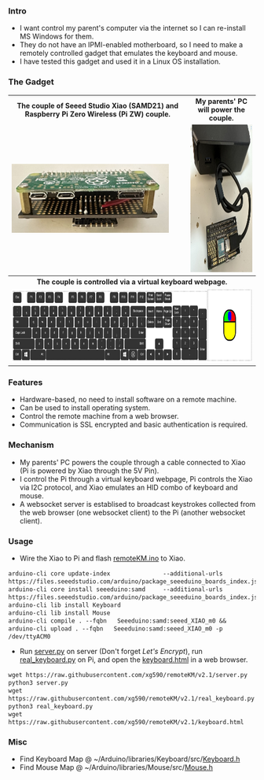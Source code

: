 ### Intro
* I want control my parent's computer via the internet so I can re-install MS Windows for them.
* They do not have an IPMI-enabled motherboard, so I need to make a remotely controlled gadget that emulates the keyboard and mouse.
* I have tested this gadget and used it in a Linux OS installation.
### The Gadget 
<table>
  <tr>
    <th style="width:350px">The couple of Seeed Studio Xiao (SAMD21) and </br>Raspberry Pi Zero Wireless (Pi ZW) couple.</th>
    <th>My parents' PC will power the couple.</th> 
  </tr>
  <tr>
    <td><img src="misc/upside_down_pi_xiao.jpg" style="height:140px; width:320px"></img></td>
    <td><img src="misc/pi_xiao.jpg" style="height:300px; width:320px"></img></td> 
  </tr>
  <tr>
    <th colspan=2>The couple is controlled via a virtual keyboard webpage.</th> 
  </tr>
  <tr>
    <td colspan=2><img src="misc/keyboard.jpg" style="height:150px; width:780px"></img></td> 
  </tr> 
</table>

### Features
* Hardware-based, no need to install software on a remote machine.
* Can be used to install operating system.
* Control the remote machine from a web browser.
* Communication is SSL encrypted and basic authentication is required.
### Mechanism
* My parents' PC powers the couple through a cable connected to Xiao (Pi is powered by Xiao through the 5V Pin).
* I control the Pi through a virtual keyboard webpage, Pi controls the Xiao via I2C protocol, and Xiao emulates an HID combo of keyboard and mouse.
* A websocket server is establised to broadcast keystrokes collected from the web browser (one websocket client) to the Pi (another websocket client).
### Usage
* Wire the Xiao to Pi and flash [remoteKM.ino](remoteKM.ino) to Xiao.
```
arduino-cli core update-index               --additional-urls https://files.seeedstudio.com/arduino/package_seeeduino_boards_index.json
arduino-cli core install seeeduino:samd     --additional-urls https://files.seeedstudio.com/arduino/package_seeeduino_boards_index.json
arduino-cli lib install Keyboard
arduino-cli lib install Mouse
arduino-cli compile . --fqbn   Seeeduino:samd:seeed_XIAO_m0 && arduino-cli upload . --fqbn   Seeeduino:samd:seeed_XIAO_m0 -p /dev/ttyACM0
```
* Run [server.py](server.py) on server (Don't forget <i>Let's Encrypt</i>), run [real_keyboard.py](real_keyboard.py) on Pi, and open the [keyboard.html](keyboard.html) in a web browser.
```
wget https://raw.githubusercontent.com/xg590/remoteKM/v2.1/server.py
python3 server.py
wget https://raw.githubusercontent.com/xg590/remoteKM/v2.1/real_keyboard.py
python3 real_keyboard.py
wget https://raw.githubusercontent.com/xg590/remoteKM/v2.1/keyboard.html
```
### Misc
* Find Keyboard Map @ ~/Arduino/libraries/Keyboard/src/[Keyboard.h](misc/Keyboard.h)
* Find Mouse    Map @ ~/Arduino/libraries/Mouse/src/[Mouse.h](misc/Mouse.h)